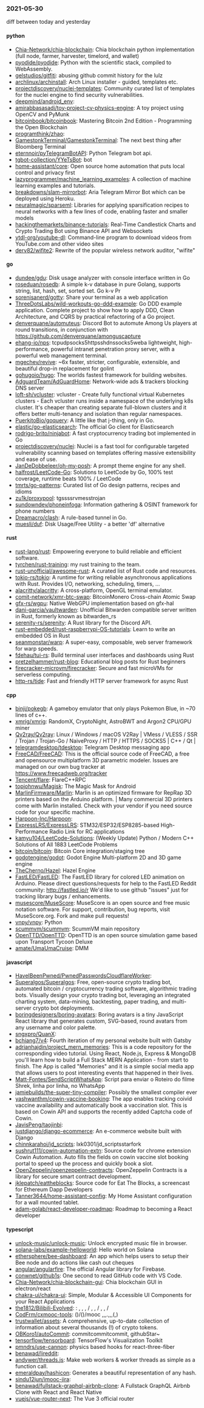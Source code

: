 ### 2021-05-30
diff between today and yesterday

#### python
* [Chia-Network/chia-blockchain](https://github.com/Chia-Network/chia-blockchain): Chia blockchain python implementation (full node, farmer, harvester, timelord, and wallet)
* [pyodide/pyodide](https://github.com/pyodide/pyodide): Python with the scientific stack, compiled to WebAssembly.
* [gelstudios/gitfiti](https://github.com/gelstudios/gitfiti): abusing github commit history for the lulz
* [archlinux/archinstall](https://github.com/archlinux/archinstall): Arch Linux installer - guided, templates etc.
* [projectdiscovery/nuclei-templates](https://github.com/projectdiscovery/nuclei-templates): Community curated list of templates for the nuclei engine to find security vulnerabilities.
* [deepmind/android_env](https://github.com/deepmind/android_env): 
* [amirabbasasadi/toy-project-cv-physics-engine](https://github.com/amirabbasasadi/toy-project-cv-physics-engine): A toy project using OpenCV and PyMunk
* [bitcoinbook/bitcoinbook](https://github.com/bitcoinbook/bitcoinbook): Mastering Bitcoin 2nd Edition - Programming the Open Blockchain
* [programthink/zhao](https://github.com/programthink/zhao): 
* [GamestonkTerminal/GamestonkTerminal](https://github.com/GamestonkTerminal/GamestonkTerminal): The next best thing after Bloomberg Terminal
* [eternnoir/pyTelegramBotAPI](https://github.com/eternnoir/pyTelegramBotAPI): Python Telegram bot api.
* [tgbot-collection/YYeTsBot](https://github.com/tgbot-collection/YYeTsBot):  bot
* [home-assistant/core](https://github.com/home-assistant/core):  Open source home automation that puts local control and privacy first
* [lazyprogrammer/machine_learning_examples](https://github.com/lazyprogrammer/machine_learning_examples): A collection of machine learning examples and tutorials.
* [breakdowns/slam-mirrorbot](https://github.com/breakdowns/slam-mirrorbot): Aria Telegram Mirror Bot which can be deployed using Heroku.
* [neuralmagic/sparseml](https://github.com/neuralmagic/sparseml): Libraries for applying sparsification recipes to neural networks with a few lines of code, enabling faster and smaller models
* [hackingthemarkets/binance-tutorials](https://github.com/hackingthemarkets/binance-tutorials): Real-Time Candlestick Charts and Crypto Trading Bot using Binance API and Websockets
* [ytdl-org/youtube-dl](https://github.com/ytdl-org/youtube-dl): Command-line program to download videos from YouTube.com and other video sites
* [derv82/wifite2](https://github.com/derv82/wifite2): Rewrite of the popular wireless network auditor, "wifite"

#### go
* [dundee/gdu](https://github.com/dundee/gdu): Disk usage analyzer with console interface written in Go
* [roseduan/rosedb](https://github.com/roseduan/rosedb): A simple k-v database in pure Golang, supports string, list, hash, set, sorted set. Go  k-v  Pr
* [sorenisanerd/gotty](https://github.com/sorenisanerd/gotty): Share your terminal as a web application
* [ThreeDotsLabs/wild-workouts-go-ddd-example](https://github.com/ThreeDotsLabs/wild-workouts-go-ddd-example): Go DDD example application. Complete project to show how to apply DDD, Clean Architecture, and CQRS by practical refactoring of a Go project.
* [denverquane/automuteus](https://github.com/denverquane/automuteus): Discord Bot to automute Among Us players at round transitions, in conjunction with https://github.com/denverquane/amonguscapture
* [ehang-io/nps](https://github.com/ehang-io/nps): tcpudpsocks5httpsshdnssocks5weba lightweight, high-performance, powerful intranet penetration proxy server, with a powerful web management terminal.
* [mgechev/revive](https://github.com/mgechev/revive):  ~6x faster, stricter, configurable, extensible, and beautiful drop-in replacement for golint
* [gohugoio/hugo](https://github.com/gohugoio/hugo): The worlds fastest framework for building websites.
* [AdguardTeam/AdGuardHome](https://github.com/AdguardTeam/AdGuardHome): Network-wide ads & trackers blocking DNS server
* [loft-sh/vcluster](https://github.com/loft-sh/vcluster): vcluster - Create fully functional virtual Kubernetes clusters - Each vcluster runs inside a namespace of the underlying k8s cluster. It's cheaper than creating separate full-blown clusters and it offers better multi-tenancy and isolation than regular namespaces.
* [PuerkitoBio/goquery](https://github.com/PuerkitoBio/goquery): A little like that j-thing, only in Go.
* [elastic/go-elasticsearch](https://github.com/elastic/go-elasticsearch): The official Go client for Elasticsearch
* [rodrigo-brito/ninjabot](https://github.com/rodrigo-brito/ninjabot): A fast cryptocurrency trading bot implemented in Go
* [projectdiscovery/nuclei](https://github.com/projectdiscovery/nuclei): Nuclei is a fast tool for configurable targeted vulnerability scanning based on templates offering massive extensibility and ease of use.
* [JanDeDobbeleer/oh-my-posh](https://github.com/JanDeDobbeleer/oh-my-posh): A prompt theme engine for any shell.
* [halfrost/LeetCode-Go](https://github.com/halfrost/LeetCode-Go):  Solutions to LeetCode by Go, 100% test coverage, runtime beats 100% / LeetCode 
* [tmrts/go-patterns](https://github.com/tmrts/go-patterns): Curated list of Go design patterns, recipes and idioms
* [zu1k/proxypool](https://github.com/zu1k/proxypool): tgssssrvmesstrojan
* [sundowndev/phoneinfoga](https://github.com/sundowndev/phoneinfoga): Information gathering & OSINT framework for phone numbers
* [Dreamacro/clash](https://github.com/Dreamacro/clash): A rule-based tunnel in Go.
* [muesli/duf](https://github.com/muesli/duf): Disk Usage/Free Utility - a better 'df' alternative

#### rust
* [rust-lang/rust](https://github.com/rust-lang/rust): Empowering everyone to build reliable and efficient software.
* [tyrchen/rust-training](https://github.com/tyrchen/rust-training): my rust training to the team.
* [rust-unofficial/awesome-rust](https://github.com/rust-unofficial/awesome-rust): A curated list of Rust code and resources.
* [tokio-rs/tokio](https://github.com/tokio-rs/tokio): A runtime for writing reliable asynchronous applications with Rust. Provides I/O, networking, scheduling, timers, ...
* [alacritty/alacritty](https://github.com/alacritty/alacritty): A cross-platform, OpenGL terminal emulator.
* [comit-network/xmr-btc-swap](https://github.com/comit-network/xmr-btc-swap): BitcoinMonero Cross-chain Atomic Swap
* [gfx-rs/wgpu](https://github.com/gfx-rs/wgpu): Native WebGPU implementation based on gfx-hal
* [dani-garcia/vaultwarden](https://github.com/dani-garcia/vaultwarden): Unofficial Bitwarden compatible server written in Rust, formerly known as bitwarden_rs
* [serenity-rs/serenity](https://github.com/serenity-rs/serenity): A Rust library for the Discord API.
* [rust-embedded/rust-raspberrypi-OS-tutorials](https://github.com/rust-embedded/rust-raspberrypi-OS-tutorials):  Learn to write an embedded OS in Rust 
* [seanmonstar/warp](https://github.com/seanmonstar/warp): A super-easy, composable, web server framework for warp speeds.
* [fdehau/tui-rs](https://github.com/fdehau/tui-rs): Build terminal user interfaces and dashboards using Rust
* [pretzelhammer/rust-blog](https://github.com/pretzelhammer/rust-blog): Educational blog posts for Rust beginners
* [firecracker-microvm/firecracker](https://github.com/firecracker-microvm/firecracker): Secure and fast microVMs for serverless computing.
* [http-rs/tide](https://github.com/http-rs/tide): Fast and friendly HTTP server framework for async Rust

#### cpp
* [binji/pokegb](https://github.com/binji/pokegb): A gameboy emulator that only plays Pokemon Blue, in ~70 lines of c++.
* [xmrig/xmrig](https://github.com/xmrig/xmrig): RandomX, CryptoNight, AstroBWT and Argon2 CPU/GPU miner
* [Qv2ray/Qv2ray](https://github.com/Qv2ray/Qv2ray):  Linux / Windows / macOS  V2Ray  |  VMess / VLESS / SSR / Trojan / Trojan-Go / NaiveProxy / HTTP / HTTPS / SOCKS5 |  C++ / Qt  |  
* [telegramdesktop/tdesktop](https://github.com/telegramdesktop/tdesktop): Telegram Desktop messaging app
* [FreeCAD/FreeCAD](https://github.com/FreeCAD/FreeCAD): This is the official source code of FreeCAD, a free and opensource multiplatform 3D parametric modeler. Issues are managed on our own bug tracker at https://www.freecadweb.org/tracker
* [Tencent/flare](https://github.com/Tencent/flare): FlareC++RPC
* [topjohnwu/Magisk](https://github.com/topjohnwu/Magisk): The Magic Mask for Android
* [MarlinFirmware/Marlin](https://github.com/MarlinFirmware/Marlin): Marlin is an optimized firmware for RepRap 3D printers based on the Arduino platform. | Many commercial 3D printers come with Marlin installed. Check with your vendor if you need source code for your specific machine.
* [Harpoon-Inc/Harpoon](https://github.com/Harpoon-Inc/Harpoon): 
* [ExpressLRS/ExpressLRS](https://github.com/ExpressLRS/ExpressLRS): STM32/ESP32/ESP8285-based High-Performance Radio Link for RC applications
* [kamyu104/LeetCode-Solutions](https://github.com/kamyu104/LeetCode-Solutions): (Weekly Update) Python / Modern C++ Solutions of All 1883 LeetCode Problems
* [bitcoin/bitcoin](https://github.com/bitcoin/bitcoin): Bitcoin Core integration/staging tree
* [godotengine/godot](https://github.com/godotengine/godot): Godot Engine  Multi-platform 2D and 3D game engine
* [TheCherno/Hazel](https://github.com/TheCherno/Hazel): Hazel Engine
* [FastLED/FastLED](https://github.com/FastLED/FastLED): The FastLED library for colored LED animation on Arduino. Please direct questions/requests for help to the FastLED Reddit community: http://fastled.io/r We'd like to use github "issues" just for tracking library bugs / enhancements.
* [musescore/MuseScore](https://github.com/musescore/MuseScore): MuseScore is an open source and free music notation software. For support, contribution, bug reports, visit MuseScore.org. Fork and make pull requests!
* [vnpy/vnpy](https://github.com/vnpy/vnpy): Python
* [scummvm/scummvm](https://github.com/scummvm/scummvm): ScummVM main repository
* [OpenTTD/OpenTTD](https://github.com/OpenTTD/OpenTTD): OpenTTD is an open source simulation game based upon Transport Tycoon Deluxe
* [amate/UmaUmaCruise](https://github.com/amate/UmaUmaCruise): DMM

#### javascript
* [HaveIBeenPwned/PwnedPasswordsCloudflareWorker](https://github.com/HaveIBeenPwned/PwnedPasswordsCloudflareWorker): 
* [Superalgos/Superalgos](https://github.com/Superalgos/Superalgos): Free, open-source crypto trading bot, automated bitcoin / cryptocurrency trading software, algorithmic trading bots. Visually design your crypto trading bot, leveraging an integrated charting system, data-mining, backtesting, paper trading, and multi-server crypto bot deployments.
* [boringdesigners/boring-avatars](https://github.com/boringdesigners/boring-avatars): Boring avatars is a tiny JavaScript React library that generates custom, SVG-based, round avatars from any username and color palette.
* [sngxpro/QuanX](https://github.com/sngxpro/QuanX): 
* [bchiang7/v4](https://github.com/bchiang7/v4): Fourth iteration of my personal website built with Gatsby
* [adrianhajdin/project_mern_memories](https://github.com/adrianhajdin/project_mern_memories): This is a code repository for the corresponding video tutorial. Using React, Node.js, Express & MongoDB you'll learn how to build a Full Stack MERN Application - from start to finish. The App is called "Memories" and it is a simple social media app that allows users to post interesting events that happened in their lives.
* [Matt-Fontes/SendScriptWhatsApp](https://github.com/Matt-Fontes/SendScriptWhatsApp): Script para enviar o Roteiro do filme Shrek, linha por linha, no WhatsApp
* [jamiebuilds/the-super-tiny-compiler](https://github.com/jamiebuilds/the-super-tiny-compiler):  Possibly the smallest compiler ever
* [yashwanthm/cowin-vaccine-booking](https://github.com/yashwanthm/cowin-vaccine-booking): The app enables tracking coivid vaccine availability and automatically book a vaccination slot. This is based on Cowin API and supports the recently added Captcha code of Cowin.
* [JavisPeng/taojinbi](https://github.com/JavisPeng/taojinbi): 
* [justdjango/django-ecommerce](https://github.com/justdjango/django-ecommerce): An e-commerce website built with Django
* [chinnkarahoi/jd_scripts](https://github.com/chinnkarahoi/jd_scripts): lxk0301/jd_scriptsstarfork
* [sushrut111/cowin-automation-extn](https://github.com/sushrut111/cowin-automation-extn): Source code for chrome extension Cowin Automation. Auto fills the fields on cowin vaccine slot booking portal to speed up the process and quickly book a slot.
* [OpenZeppelin/openzeppelin-contracts](https://github.com/OpenZeppelin/openzeppelin-contracts): OpenZeppelin Contracts is a library for secure smart contract development.
* [jklepatch/eattheblocks](https://github.com/jklepatch/eattheblocks): Source code for Eat The Blocks, a screencast for Ethereum Dapp Developers
* [Tanner3644/home-assistant-config](https://github.com/Tanner3644/home-assistant-config): My Home Assistant configuration for a wall mounted tablet.
* [adam-golab/react-developer-roadmap](https://github.com/adam-golab/react-developer-roadmap): Roadmap to becoming a React developer

#### typescript
* [unlock-music/unlock-music](https://github.com/unlock-music/unlock-music): Unlock encrypted music file in browser. 
* [solana-labs/example-helloworld](https://github.com/solana-labs/example-helloworld): Hello world on Solana
* [ethersphere/bee-dashboard](https://github.com/ethersphere/bee-dashboard): An app which helps users to setup their Bee node and do actions like cash out cheques
* [angular/angularfire](https://github.com/angular/angularfire): The official Angular library for Firebase.
* [conwnet/github1s](https://github.com/conwnet/github1s): One second to read GitHub code with VS Code.
* [Chia-Network/chia-blockchain-gui](https://github.com/Chia-Network/chia-blockchain-gui): Chia blockchain GUI in electron/react
* [chakra-ui/chakra-ui](https://github.com/chakra-ui/chakra-ui):  Simple, Modular & Accessible UI Components for your React Applications
* [the1812/Bilibili-Evolved](https://github.com/the1812/Bilibili-Evolved): : , , ,  / , ,  / , ,  / 
* [CodFrm/cxmooc-tools](https://github.com/CodFrm/cxmooc-tools):  ()/()/mooc ,,,.,,,(,)
* [trustwallet/assets](https://github.com/trustwallet/assets): A comprehensive, up-to-date collection of information about several thousands (!) of crypto tokens.
* [OBKoro1/autoCommit](https://github.com/OBKoro1/autoCommit): commitcommitcommit, githubStar~
* [tensorflow/tensorboard](https://github.com/tensorflow/tensorboard): TensorFlow's Visualization Toolkit
* [pmndrs/use-cannon](https://github.com/pmndrs/use-cannon):  physics based hooks for react-three-fiber
* [benawad/lireddit](https://github.com/benawad/lireddit): 
* [andywer/threads.js](https://github.com/andywer/threads.js):  Make web workers & worker threads as simple as a function call.
* [emeraldpay/hashicon](https://github.com/emeraldpay/hashicon): Generates a beautiful representation of any hash.
* [sindu12jun/imooc-jira](https://github.com/sindu12jun/imooc-jira): 
* [benawad/fullstack-graphql-airbnb-clone](https://github.com/benawad/fullstack-graphql-airbnb-clone): A Fullstack GraphQL Airbnb Clone with React and React Native
* [vuejs/vue-router-next](https://github.com/vuejs/vue-router-next): The Vue 3 official router
